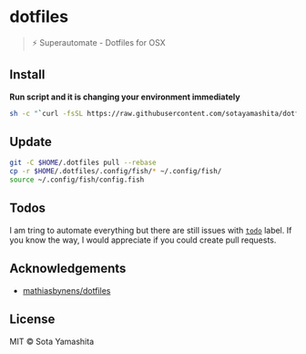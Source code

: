 # dotfiles

> :zap: Superautomate - Dotfiles for OSX

## Install

**Run script and it is changing your environment immediately**

```bash
sh -c "`curl -fsSL https://raw.githubusercontent.com/sotayamashita/dotfiles/master/bootstrap.sh`"
```

## Update

```bash
git -C $HOME/.dotfiles pull --rebase
cp -r $HOME/.dotfiles/.config/fish/* ~/.config/fish/
source ~/.config/fish/config.fish
```

## Todos

I am tring to automate everything but there are still issues with [`todo`](https://github.com/sotayamashita/dotfiles/issues?utf8=%E2%9C%93&q=is%3Aissue%20is%3Aopen%20label%3Atodo%20) label. If you know the way, I would appreciate if you could create pull requests.

## Acknowledgements

- [mathiasbynens/dotfiles](https://github.com/mathiasbynens/dotfiles)

## License

MIT © Sota Yamashita

